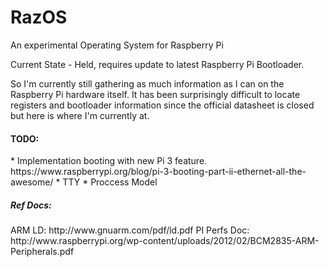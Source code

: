 RazOS
=====

An experimental Operating System for Raspberry Pi

Current State - Held, requires update to latest Raspberry Pi Bootloader.

So I'm currently still gathering as much information as I can on the Raspberry Pi hardware itself. It has been surprisingly difficult to locate registers and bootloader information since the official datasheet is closed but here is where I'm currently at.

<h4>TODO:</h4>
* Implementation booting with new Pi 3 feature. https://www.raspberrypi.org/blog/pi-3-booting-part-ii-ethernet-all-the-awesome/
* TTY
* Proccess Model


<h5>Ref Docs:</h5>
ARM LD: http://www.gnuarm.com/pdf/ld.pdf  
PI Perfs Doc: http://www.raspberrypi.org/wp-content/uploads/2012/02/BCM2835-ARM-Peripherals.pdf

